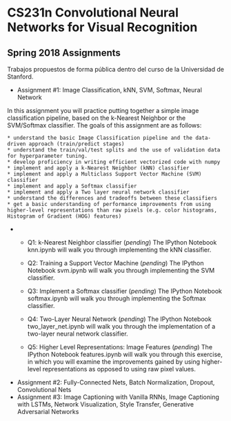 # CS231n Convolutional Neural Networks for Visual Recognition

## Spring 2018 Assignments

Trabajos propuestos de forma pública dentro del curso de la Universidad de Stanford.

* Assignment #1: Image Classification, kNN, SVM, Softmax, Neural Network

In this assignment you will practice putting together a simple image classification pipeline, based on the k-Nearest Neighbor or the SVM/Softmax classifier. The goals of this assignment are as follows:

    * understand the basic Image Classification pipeline and the data-driven approach (train/predict stages)
    * understand the train/val/test splits and the use of validation data for hyperparameter tuning.
    * develop proficiency in writing efficient vectorized code with numpy
    * implement and apply a k-Nearest Neighbor (kNN) classifier
    * implement and apply a Multiclass Support Vector Machine (SVM) classifier
    * implement and apply a Softmax classifier
    * implement and apply a Two layer neural network classifier
    * understand the differences and tradeoffs between these classifiers
    * get a basic understanding of performance improvements from using higher-level representations than raw pixels (e.g. color histograms, Histogram of Gradient (HOG) features)
    
-
  - Q1: k-Nearest Neighbor classifier (*pending*)
The IPython Notebook knn.ipynb will walk you through implementing the kNN classifier.

  - Q2: Training a Support Vector Machine (*pending*)
The IPython Notebook svm.ipynb will walk you through implementing the SVM classifier.

  - Q3: Implement a Softmax classifier (*pending*)
The IPython Notebook softmax.ipynb will walk you through implementing the Softmax classifier.

  - Q4: Two-Layer Neural Network (*pending*)
The IPython Notebook two_layer_net.ipynb will walk you through the implementation of a two-layer neural network classifier.

  - Q5: Higher Level Representations: Image Features (*pending*)
The IPython Notebook features.ipynb will walk you through this exercise, in which you will examine the improvements gained by using higher-level representations as opposed to using raw pixel values.



* Assignment #2: Fully-Connected Nets, Batch Normalization, Dropout, Convolutional Nets
* Assignment #3: Image Captioning with Vanilla RNNs, Image Captioning with LSTMs, Network Visualization, Style Transfer, Generative Adversarial Networks